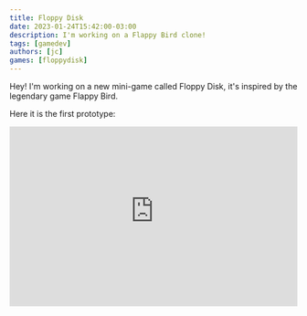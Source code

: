```yaml
---
title: Floppy Disk
date: 2023-01-24T15:42:00-03:00
description: I'm working on a Flappy Bird clone!
tags: [gamedev]
authors: [jc]
games: [floppydisk]
---
```


Hey! I'm working on a new mini-game called Floppy Disk, it's inspired by the legendary game Flappy Bird.

Here it is the first prototype:

<iframe width="100%" height="315" src="https://www.youtube-nocookie.com/embed/lywBylDkuho" title="YouTube video player" frameborder="0" allow="accelerometer; autoplay; clipboard-write; encrypted-media; gyroscope; picture-in-picture" allowfullscreen></iframe>
